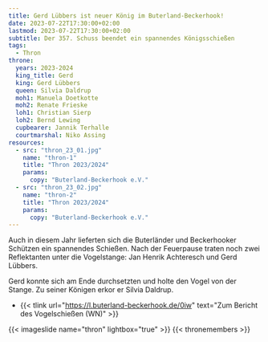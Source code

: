 ```yaml
---
title: Gerd Lübbers ist neuer König im Buterland-Beckerhook!
date: 2023-07-22T17:30:00+02:00
lastmod: 2023-07-22T17:30:00+02:00
subtitle: Der 357. Schuss beendet ein spannendes Königsschießen
tags:
  - Thron
throne:
  years: 2023-2024
  king_title: Gerd
  king: Gerd Lübbers
  queen: Silvia Daldrup
  moh1: Manuela Doetkotte
  moh2: Renate Frieske
  loh1: Christian Sierp
  loh2: Bernd Lewing
  cupbearer: Jannik Terhalle
  courtmarshal: Niko Assing
resources:
  - src: "thron_23_01.jpg"
    name: "thron-1"
    title: "Thron 2023/2024"
    params:
      copy: "Buterland-Beckerhook e.V."
  - src: "thron_23_02.jpg"
    name: "thron-2"
    title: "Thron 2023/2024"
    params:
      copy: "Buterland-Beckerhook e.V."
---
```


Auch in diesem Jahr lieferten sich die Buterländer und Beckerhooker Schützen
ein spannendes Schießen.
Nach der Feuerpause traten noch zwei Reflektanten unter die Vogelstange:
Jan Henrik Achteresch und Gerd Lübbers.<!--more-->

Gerd konnte sich am Ende durchsetzten und holte den Vogel von der Stange. Zu seiner Königen erkor er Silvia Daldrup.

- {{< tlink url="https://l.buterland-beckerhook.de/0iw" text="Zum Bericht des Vogelschießen (WN)" >}}

{{< imageslide name="thron" lightbox="true" >}}
{{< thronemembers >}}

